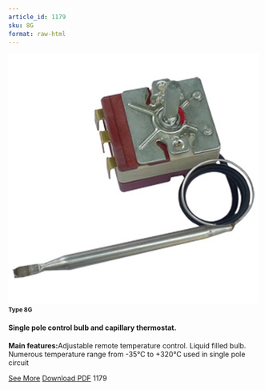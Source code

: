 ```yaml
---
article_id: 1179
sku: 8G
format: raw-html
---
```

 <img src="../new-images/8G.jpg" class="card-imgs mb-2">
 <small class="text-grey mb-2"><b>Type 8G</b> </small>
 <h4>Single pole control bulb and capillary thermostat.</h4>
 <p><b>Main features:</b>Adjustable remote temperature control. Liquid filled bulb. Numerous temperature range from -35&#xB0;C to +320&#xB0;C used in single pole circuit</p>
 <div class="btns">
 <a href="8g.html" class="btn-red">See More</a>
 <a href="pdf/1-43Single pole bulb and capillary thermostat-Type 8G20130603.pdf" target="_blank" class="btn-red">Download PDF</a>
 <!-- <a href="http://www.ultimheat.com/cat1.html" class="access-link" target="_blank"> Access full catalogue <i class="fa fa-external-link" aria-hidden="true"></i> </a> -->
 <span class="number-btn">1179</span>
 </div>
 
